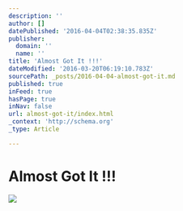```yaml
---
description: ''
author: []
datePublished: '2016-04-04T02:38:35.835Z'
publisher:
  domain: ''
  name: ''
title: 'Almost Got It !!!'
dateModified: '2016-03-20T06:19:10.783Z'
sourcePath: _posts/2016-04-04-almost-got-it.md
published: true
inFeed: true
hasPage: true
inNav: false
url: almost-got-it/index.html
_context: 'http://schema.org'
_type: Article

---
```

# Almost Got It !!!
![](https://the-grid-user-content.s3-us-west-2.amazonaws.com/8b5f1d9e-96a6-4f59-8443-6fe6af443127.png)